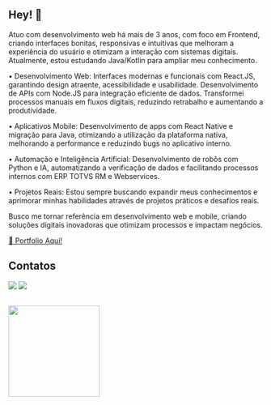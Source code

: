 ## Hey! 👋

Atuo com desenvolvimento web há mais de 3 anos, com foco em Frontend, criando interfaces bonitas, responsivas e intuitivas que melhoram a experiência do usuário e otimizam a interação com sistemas digitais. Atualmente, estou estudando Java/Kotlin para ampliar meu conhecimento.

• Desenvolvimento Web: Interfaces modernas e funcionais com React.JS, garantindo design atraente, acessibilidade e usabilidade. Desenvolvimento de APIs com Node.JS para integração eficiente de dados. Transformei processos manuais em fluxos digitais, reduzindo retrabalho e aumentando a produtividade.

• Aplicativos Mobile: Desenvolvimento de apps com React Native e migração para Java, otimizando a utilização da plataforma nativa, melhorando a performance e reduzindo bugs no aplicativo interno. 

• Automação e Inteligência Artificial: Desenvolvimento de robôs com Python e IA, automatizando a verificação de dados e facilitando processos internos com ERP TOTVS RM e Webservices.

• Projetos Reais: Estou sempre buscando expandir meus conhecimentos e aprimorar minhas habilidades através de projetos práticos e desafios reais.

Busco me tornar referência em desenvolvimento web e mobile, criando soluções digitais inovadoras que otimizam processos e impactam negócios.

<div>
  <a href="https://portfolio-sand-six-12.vercel.app/" target="_blank">
    🔗 Portfolio Aqui!
  </a>
</div>

## Contatos

<div>
<a href = "mailto:evellynsilvarafael@outlook.com.br"><img loading="lazy" src="https://img.shields.io/badge/Gmail-D14836?style=for-the-badge&logo=gmail&logoColor=white" target="_blank"></a>
<a href="https://www.linkedin.com/in/evellyn-rafael/" target="_blank"><img loading="lazy" src="https://img.shields.io/badge/-LinkedIn-%230077B5?style=for-the-badge&logo=linkedin&logoColor=white" target="_blank"></a>   
</div>

##
<div>
<a href="https://github.com/EvellynRafael">
<img loading="lazy" height="180em" src="https://github-readme-stats.vercel.app/api/top-langs/?username=EvellynRafael&layout=compact&langs_count=7&theme=dracula"/> 
</div>
                    




